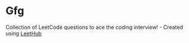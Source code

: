 # Gfg
Collection of LeetCode questions to ace the coding interview! - Created using [LeetHub](https://github.com/QasimWani/LeetHub)
